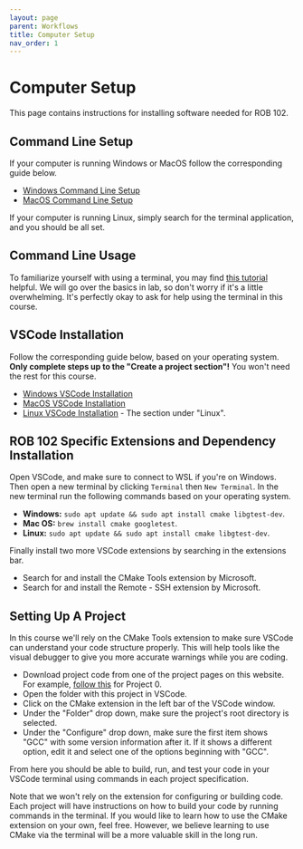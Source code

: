 ```yaml
---
layout: page
parent: Workflows
title: Computer Setup
nav_order: 1
---
```


# Computer Setup

This page contains instructions for installing software needed for ROB 102.

## Command Line Setup

If your computer is running Windows or MacOS follow the corresponding guide below. 

- [Windows Command Line Setup](https://eecs280staff.github.io/tutorials/setup_wsl.html)
- [MacOS Command Line Setup](https://eecs280staff.github.io/tutorials/setup_macos.html)

If your computer is running Linux, simply search for the terminal application, and you should be all set.

## Command Line Usage

To familiarize yourself with using a terminal, you may find [this tutorial](https://eecs280staff.github.io/tutorials/cli.html) helpful. We will go over the basics in lab, so don't worry if it's a little overwhelming. It's perfectly okay to ask for help using the terminal in this course.

## VSCode Installation

Follow the corresponding guide below, based on your operating system. **Only complete steps up to the "Create a project section"!** You won't need the rest for this course.

- [Windows VSCode Installation](https://eecs280staff.github.io/tutorials/setup_vscode_macos.html)
- [MacOS VSCode Installation](https://eecs280staff.github.io/tutorials/setup_vscode_wsl.html)
- [Linux VSCode Installation](https://eecs280staff.github.io/tutorials/setup_vscode.html) - The section under "Linux".

## ROB 102 Specific Extensions and Dependency Installation

Open VSCode, and make sure to connect to WSL if you're on Windows. Then open a new terminal by clicking ```Terminal``` then ```New Terminal```. In the new terminal run the following commands based on your operating system.

- **Windows:** ```sudo apt update && sudo apt install cmake libgtest-dev```.
- **Mac OS:** ```brew install cmake googletest```.
- **Linux:** ```sudo apt update && sudo apt install cmake libgtest-dev```.

Finally install two more VSCode extensions by searching in the extensions bar. 

- Search for and install the CMake Tools extension by Microsoft.
- Search for and install the Remote - SSH extension by Microsoft.

## Setting Up A Project

In this course we'll rely on the CMake Tools extension to make sure VSCode can understand your code structure properly. This will help tools like the visual debugger to give you more accurate warnings while you are coding. 

- Download project code from one of the project pages on this website. For example, [follow this](https://robotics102.org/um-f24/project_0/#getting-your-code) for Project 0.
- Open the folder with this project in VSCode.
- Click on the CMake extension in the left bar of the VSCode window.
- Under the "Folder" drop down, make sure the project's root directory is selected.
- Under the "Configure" drop down, make sure the first item shows "GCC" with some version information after it. If it shows a different option, edit it and select one of the options beginning with "GCC". 

From here you should be able to build, run, and test your code in your VSCode terminal using commands in each project specification.

Note that we won't rely on the extension for configuring or building code. Each project will have instructions on how to build your code by running commands in the terminal. If you would like to learn how to use the CMake extension on your own, feel free. However, we believe learning to use CMake via the terminal will be a more valuable skill in the long run. 
